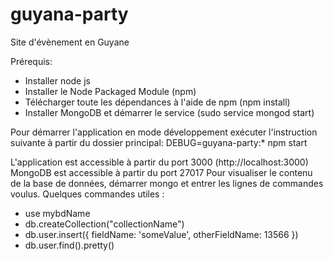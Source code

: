 # guyana-party

Site d'évènement en Guyane

Prérequis:
  * Installer node js
  * Installer le Node Packaged Module (npm)
  * Télécharger toute les dépendances à l'aide de npm (npm install)
  * Installer MongoDB et démarrer le service (sudo service mongod start)
  
  Pour démarrer l'application en mode développement exécuter l'instruction suivante à partir du dossier principal: DEBUG=guyana-party:* npm start
  
  L'application est accessible à partir du port 3000 (http://localhost:3000)
  MongoDB est accessible à partir du port 27017
  Pour visualiser le contenu de la base de données, démarrer mongo et entrer les lignes de commandes voulus. Quelques commandes utiles : 
  * use mybdName
  * db.createCollection("collectionName")
  * db.user.insert({ fieldName: 'someValue', otherFieldName: 13566 })
  * db.user.find().pretty()

